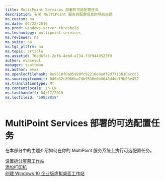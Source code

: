 ```yaml
---
title: MultiPoint Services 部署的可选配置任务
description: 有关 MultiPoint 服务的配置信息的导航主题
ms.custom: na
ms.date: 07/22/2016
ms.prod: windows-server-threshold
ms.technology: multipoint-services
ms.reviewer: na
ms.suite: na
ms.tgt_pltfrm: na
ms.topic: article
ms.assetid: 76ed6fa3-2efb-4ebd-a734-f3f9440523f0
author: evaseydl
manager: scottman
ms.author: evas
ms.openlocfilehash: 8e9510f0a05990fc92216e8edf8d7713610accd5
ms.sourcegitcommit: 0d0b32c8986ba7db9536e0b8648d4ddf9b03e452
ms.translationtype: MT
ms.contentlocale: zh-CN
ms.lasthandoff: 04/17/2019
ms.locfileid: "59838818"
---
```

# <a name="optional-configuration-tasks-for-a-multipoint-services-deployment"></a>MultiPoint Services 部署的可选配置任务
在本部分中的主题介绍如何在你的 MultiPoint 服务系统上执行可选配置任务。  
   
[设置拆分屏幕工作站](Set-up-a-split-screen-station-in-MultiPoint-services.md)  
[添加打印机](Add-printers.md)  
[创建 Windows 10 企业版虚拟桌面工作站](Create-Windows-10-Enterprise-virtual-desktops-for-stations.md)  